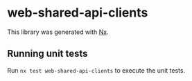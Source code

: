 # web-shared-api-clients

This library was generated with [Nx](https://nx.dev).

## Running unit tests

Run `nx test web-shared-api-clients` to execute the unit tests.
